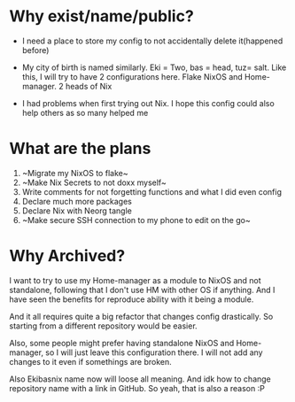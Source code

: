 # Why exist/name/public?
- I need a place to store my config to not accidentally delete it(happened before)

- My city of birth is named similarly. Eki = Two, bas = head, tuz= salt. Like this, I will try to have 2 configurations here. Flake NixOS and Home-manager. 2 heads of Nix

- I had problems when first trying out Nix. I hope this config could also help others as so many helped me

# What are the plans
1. ~Migrate my NixOS to flake~
2. ~Make Nix Secrets to not doxx myself~
3. Write comments for not forgetting functions and what I did even config
4. Declare much more packages
5. Declare Nix with Neorg tangle
6. ~Make secure SSH connection to my phone to edit on the go~

# Why Archived? 
I want to try to use my Home-manager as a module to NixOS and not standalone, following that I don't use HM with other OS if anything. And I have seen the benefits for reproduce ability with it being a module.

And it all requires quite a big refactor that changes config drastically. So starting from a different repository would be easier. 

Also, some people might prefer having standalone NixOS and Home-manager, so I will just leave this configuration there. I will not add any changes to it even if somethings are broken.

Also Ekibasnix name now will loose all meaning. And idk how to change repository name with a link in GitHub. So yeah, that is also a reason :P
